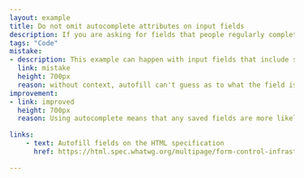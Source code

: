 ```yaml
---
layout: example
title: Do not omit autocomplete attributes on input fields
description: If you are asking for fields that people regularly complete, autocomplete helps them save time by helping their web browser guess the response.
tags: "Code"
mistake:
- description: This example can happen with input fields that include saved information like a username, email address or password. Try this with a browser such as Safari.
  link: mistake
  height: 700px
  reason: without context, autofill can't guess as to what the field is.
improvement:
- link: improved
  height: 700px
  reason: Using autocomplete means that any saved fields are more likely to be correctly suggested

links:
    - text: Autofill fields on the HTML specification
      href: https://html.spec.whatwg.org/multipage/form-control-infrastructure.html#autofill

---
```

